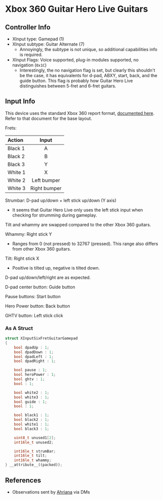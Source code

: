 # Xbox 360 Guitar Hero Live Guitars

## Controller Info

- XInput type: Gamepad (1)
- XInput subtype: Guitar Alternate (7)
  - Annoyingly, the subtype is not unique, so additional capabilities info is required.
- XInput Flags: Voice supported, plug-in modules supported, no navigation (`0x1C`)
  - Interestingly, the no navigation flag is set, but clearly this shouldn't be the case, it has equivalents for d-pad, ABXY, start, back, and the guide button. This flag is probably how Guitar Hero Live distinguishes between 5-fret and 6-fret guitars.

## Input Info

This device uses the standard Xbox 360 report format, [documented here](../../Controller%20Communication%20Basics/Xbox%20360.md). Refer to that document for the base layout.

Frets:

| Action  | Input        |
| :-----  | :---:        |
| Black 1 | A            |
| Black 2 | B            |
| Black 3 | Y            |
| White 1 | X            |
| White 2 | Left bumper  |
| White 3 | Right bumper |

Strumbar: D-pad up/down + left stick up/down (Y axis)

- It seems that Guitar Hero Live only uses the left stick input when checking for strumming during gameplay.

Tilt and whammy are swapped compared to the other Xbox 360 guitars.

Whammy: Right stick Y

- Ranges from 0 (not pressed) to 32767 (pressed). This range also differs from other Xbox 360 guitars.

Tilt: Right stick X

- Positive is tilted up, negative is tilted down.

D-pad up/down/left/right are as expected.

D-pad center button: Guide button

Pause buttons: Start button

Hero Power button: Back button

GHTV button: Left stick click

### As A Struct

```cpp
struct XInputSixFretGuitarGamepad
{
    bool dpadUp : 1;
    bool dpadDown : 1;
    bool dpadLeft : 1;
    bool dpadRight : 1;

    bool pause : 1;
    bool heroPower : 1;
    bool ghtv : 1;
    bool : 1;

    bool white2 : 1;
    bool white3 : 1;
    bool guide : 1;
    bool : 1;

    bool black1 : 1;
    bool black2 : 1;
    bool white1 : 1;
    bool black3 : 1;

    uint8_t unused1[2];
    int16le_t unused2;

    int16le_t strumBar;
    int16le_t tilt;
    int16le_t whammy;
} __attribute__((packed));
```

## References

- Observations sent by [Ahriana](https://github.com/Ahriana) via DMs
